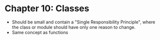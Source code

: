 # Chapter 10: Classes

- Should be small and contain a "Single Responsibility Principle", where the class or module should have only one reason to change.
- Same concept as functions 